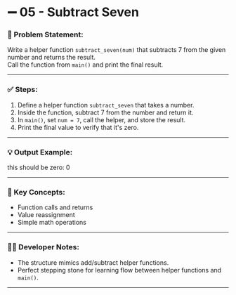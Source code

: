# ➖ 05 - Subtract Seven

### 📌 Problem Statement:
Write a helper function `subtract_seven(num)` that subtracts 7 from the given number and returns the result.  
Call the function from `main()` and print the final result.

---

### ✅ Steps:
1. Define a helper function `subtract_seven` that takes a number.
2. Inside the function, subtract 7 from the number and return it.
3. In `main()`, set `num = 7`, call the helper, and store the result.
4. Print the final value to verify that it's zero.

---

### 💡 Output Example:

this should be zero: 0


---

### 🧠 Key Concepts:
- Function calls and returns
- Value reassignment
- Simple math operations

---

### 👨‍💻 Developer Notes:
- The structure mimics add/subtract helper functions.
- Perfect stepping stone for learning flow between helper functions and `main()`.

---
